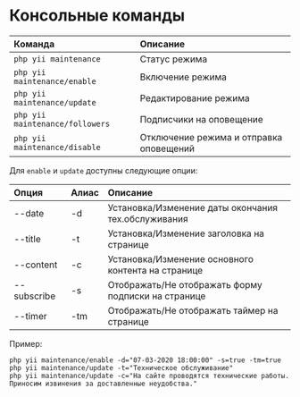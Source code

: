 Консольные команды
==================

| Команда                         | Описание                                |
|:------------------------------- |:--------------------------------------- |
| `php yii maintenance`           | Статус режима                           |
| `php yii maintenance/enable`    | Включение режима                        |
| `php yii maintenance/update`    | Редактирование режима                   |
| `php yii maintenance/followers` | Подписчики на оповещение                |
| `php yii maintenance/disable`   | Отключение режима и отправка оповещений |

Для `enable` и `update` доступны следующие опции:

| Опция       | Алиас | Описание                                            |
|:----------- |:----- |:--------------------------------------------------- |
| --date      |  -d   | Установка/Изменение даты окончания тех.обслуживания |
| --title     |  -t   | Установка/Изменение заголовка на странице           |
| --content   |  -c   | Установка/Изменение основного контента на странице  |
| --subscribe |  -s   | Отображать/Не отображать форму подписки на странице |
| --timer     |  -tm  | Отображать/Не отображать таймер на странице         | 

Пример:
```
php yii maintenance/enable -d="07-03-2020 18:00:00" -s=true -tm=true
php yii maintenance/update -t="Техническое обслуживание"
php yii maintenance/update -c="На сайте проводятся технические работы. Приносим извинения за доставленные неудобства."
```